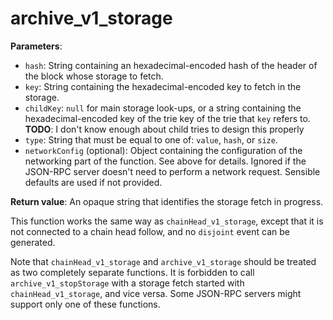 # archive_v1_storage

**Parameters**:

- `hash`: String containing an hexadecimal-encoded hash of the header of the block whose storage to fetch.
- `key`: String containing the hexadecimal-encoded key to fetch in the storage.
- `childKey`: `null` for main storage look-ups, or a string containing the hexadecimal-encoded key of the trie key of the trie that `key` refers to. **TODO**: I don't know enough about child tries to design this properly
- `type`: String that must be equal to one of: `value`, `hash`, or `size`.
- `networkConfig` (optional): Object containing the configuration of the networking part of the function. See above for details. Ignored if the JSON-RPC server doesn't need to perform a network request. Sensible defaults are used if not provided.

**Return value**: An opaque string that identifies the storage fetch in progress.

This function works the same way as `chainHead_v1_storage`, except that it is not connected to a chain head follow, and no `disjoint` event can be generated.

Note that `chainHead_v1_storage` and `archive_v1_storage` should be treated as two completely separate functions. It is forbidden to call `archive_v1_stopStorage` with a storage fetch started with `chainHead_v1_storage`, and vice versa. Some JSON-RPC servers might support only one of these functions.
